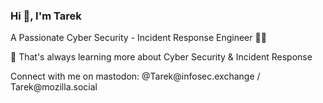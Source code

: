 <h3 align="left"> Hi 👋, I'm Tarek </h4>
<h7 align="left"> A Passionate Cyber Security - Incident Response Engineer 👨‍💻

<h7 align="left">🌱 That's always learning more about Cyber Security & Incident Response
</h6>
<h7 align="left"> Connect with me on mastodon: @Tarek@infosec.exchange / Tarek@mozilla.social
